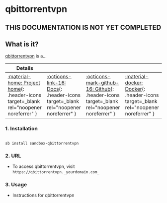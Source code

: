 # qbittorrentvpn

## THIS DOCUMENTATION IS NOT YET COMPLETED

## What is it?

[qbittorrentvpn](https://qbittorrentvpn.url) is a...

| Details     |             |             |             |
|-------------|-------------|-------------|-------------|
| [:material-home: Project home](https://qbittorrentvpn.url){: .header-icons target=_blank rel="noopener noreferrer" } | [:octicons-link-16: Docs](https://qbittorrentvpn.docs.url){: .header-icons target=_blank rel="noopener noreferrer" } | [:octicons-mark-github-16: Github](https://github.com/qbittorrentvpn/qbittorrentvpn){: .header-icons target=_blank rel="noopener noreferrer" } | [:material-docker: Docker](https://hub.docker.com/r/qbittorrentvpn/qbittorrentvpn){: .header-icons target=_blank rel="noopener noreferrer" }|

### 1. Installation

``` shell

sb install sandbox-qbittorrentvpn

```

### 2. URL

- To access qbittorrentvpn, visit `https://qbittorrentvpn._yourdomain.com_`

### 3. Usage

- Instructions for qbittorrentvpn
